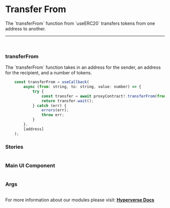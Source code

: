 # Transfer From

<p> The `transferFrom` function from `useERC20` transfers tokens from one address to another. </p>

---

<br>

### transferFrom

<p> The `transferFrom` function takes in an address for the sender, an address for the recipient, and a number of tokens. </p>

```jsx
	const transferFrom = useCallback(
		async (from: string, to: string, value: number) => {
			try {
				const transfer = await proxyContract?.transferFrom(from, to, value);
				return transfer.wait();
			} catch (err) {
				errors(err);
				throw err;
			}
		},
		[address]
	);
```

### Stories

```jsx

```

### Main UI Component

```jsx

```

### Args

```jsx

```

For more information about our modules please visit: [**Hyperverse Docs**](docs.hyperverse.dev)
